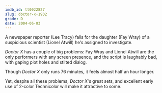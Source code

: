 ```yaml
---
imdb_id: tt0022827
slug: doctor-x-1932
grade: D
date: 2004-06-03
---
```


A newspaper reporter (Lee Tracy) falls for the daughter (Fay Wray) of a suspicious scientist (Lionel Atwill) he's assigned to investigate.

_Doctor X_ has a couple of big problems: Fay Wray and Lionel Atwill are the only performers with any screen presence, and the script is laughably bad, with gaping plot holes and stilted dialog.

Though _Doctor X_ only runs 76 minutes, it feels almost half an hour longer.

Yet, despite all these problems, _Doctor X_'s great sets, and excellent early use of 2-color Technicolor will make it attractive to some.

